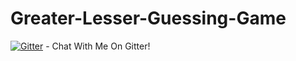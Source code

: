 # Greater-Lesser-Guessing-Game

[![Gitter](https://badges.gitter.im/Manthan-Parekh/community.svg)](https://gitter.im/Manthan-Parekh/community?utm_source=badge&utm_medium=badge&utm_campaign=pr-badge) - Chat With Me On Gitter!
